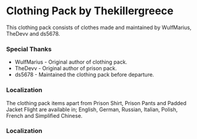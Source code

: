 # Clothing Pack by Thekillergreece

This clothing pack consists of clothes made and maintained by WulfMarius, TheDevv and ds5678.

### Special Thanks ###
- WulfMarius - Original author of clothing pack.
- TheDevv - Original author of prison pack.
- ds5678 - Maintained the clothing pack before departure.

### Localization ###
The clothing pack items apart from Prison Shirt, Prison Pants and Padded Jacket Flight are available in; English, German, Russian, Italian, Polish, French and Simplified Chinese.

### Localization ###
